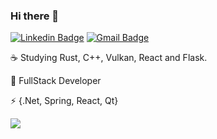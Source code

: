 ### Hi there 👋


[![Linkedin Badge](https://img.shields.io/badge/linkedin-%230077B5.svg?&style=flat-square&logo=linkedin&logoColor=white)](https://www.linkedin.com/in/mtlmacedo/) 
[![Gmail Badge](https://img.shields.io/badge/-mtlmacedo@gmail.com-c14438?style=flat-square&logo=Gmail&logoColor=white&link=mailto:mtlmacedo/@gmail.com)](mailto:mtlmacedo@gmail.com)


:coffee: Studying Rust, C++, Vulkan, React and Flask.

:rocket: FullStack Developer 

:zap: {.Net, Spring, React, Qt}


![](https://komarev.com/ghpvc/?username=mtlmacedo&color=006bed)








<!--
**mtlmacedo/mtlmacedo** is a ✨ _special_ ✨ repository because its `README.md` (this file) appears on your GitHub profile.

Here are some ideas to get you started:

- 🔭 I’m currently working on ...
- 🌱 I’m currently learning ...
- 👯 I’m looking to collaborate on ...
- 🤔 I’m looking for help with ...
- 💬 Ask me about ...
- 📫 How to reach me: ...
- 😄 Pronouns: ...
- ⚡ Fun fact: ...
-->
